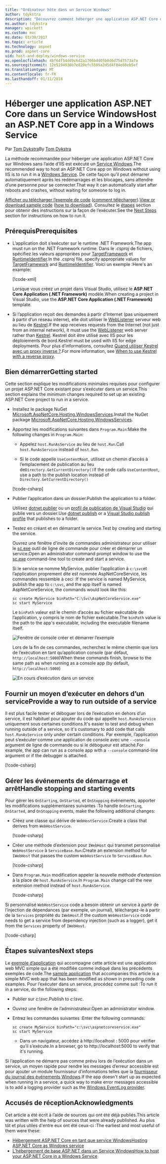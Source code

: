 ```yaml
---
title: "Ordinateur hôte dans un Service Windows"
author: tdykstra
description: "Découvrez comment héberger une application ASP.NET Core dans un Service Windows."
ms.author: tdykstra
manager: wpickett
ms.custom: mvc
ms.date: 03/30/2017
ms.topic: article
ms.technology: aspnet
ms.prod: aspnet-core
uid: host-and-deploy/windows-service
ms.openlocfilehash: 4bf64f54dd9c6d2a1706bd405b0d6d75d7573a7a
ms.sourcegitcommit: 12e5194936b7e820efc5505a2d5d4f84e88eb5ef
ms.translationtype: MT
ms.contentlocale: fr-FR
ms.lasthandoff: 01/11/2018
---
```

# <a name="host-an-aspnet-core-app-in-a-windows-service"></a><span data-ttu-id="57737-103">Héberger une application ASP.NET Core dans un Service Windows</span><span class="sxs-lookup"><span data-stu-id="57737-103">Host an ASP.NET Core app in a Windows Service</span></span>

<span data-ttu-id="57737-104">Par [Tom Dykstra](https://github.com/tdykstra)</span><span class="sxs-lookup"><span data-stu-id="57737-104">By [Tom Dykstra](https://github.com/tdykstra)</span></span>

<span data-ttu-id="57737-105">La méthode recommandée pour héberger une application ASP.NET Core sur Windows sans l’aide d’IIS est exécuté un [Service Windows](https://docs.microsoft.com/dotnet/framework/windows-services/introduction-to-windows-service-applications).</span><span class="sxs-lookup"><span data-stu-id="57737-105">The recommended way to host an ASP.NET Core app on Windows without using IIS is to run it in a [Windows Service](https://docs.microsoft.com/dotnet/framework/windows-services/introduction-to-windows-service-applications).</span></span> <span data-ttu-id="57737-106">De cette façon qu’il peut démarrer automatiquement après les redémarrages et les blocages, sans attendre d’une personne pour se connecter.</span><span class="sxs-lookup"><span data-stu-id="57737-106">That way it can automatically start after reboots and crashes, without waiting for someone to log in.</span></span>

<span data-ttu-id="57737-107">[Afficher ou télécharger l’exemple de code](https://github.com/aspnet/Docs/tree/master/aspnetcore/host-and-deploy/windows-service/sample) ([comment télécharger](xref:tutorials/index#how-to-download-a-sample)).</span><span class="sxs-lookup"><span data-stu-id="57737-107">[View or download sample code](https://github.com/aspnet/Docs/tree/master/aspnetcore/host-and-deploy/windows-service/sample) ([how to download](xref:tutorials/index#how-to-download-a-sample)).</span></span> <span data-ttu-id="57737-108">Consultez le [étapes](#next-steps) section pour obtenir des instructions sur la façon de l’exécuter.</span><span class="sxs-lookup"><span data-stu-id="57737-108">See the [Next Steps](#next-steps) section for instructions on how to run it.</span></span>

## <a name="prerequisites"></a><span data-ttu-id="57737-109">Prérequis</span><span class="sxs-lookup"><span data-stu-id="57737-109">Prerequisites</span></span>

* <span data-ttu-id="57737-110">L’application doit s’exécuter sur le runtime .NET Framework.</span><span class="sxs-lookup"><span data-stu-id="57737-110">The app must run on the .NET Framework runtime.</span></span>  <span data-ttu-id="57737-111">Dans le *.csproj* de fichiers, spécifiez les valeurs appropriées pour [TargetFramework](https://docs.microsoft.com/nuget/schema/target-frameworks) et [RuntimeIdentifier](https://docs.microsoft.com/dotnet/articles/core/rid-catalog).</span><span class="sxs-lookup"><span data-stu-id="57737-111">In the *.csproj* file, specify appropriate values for [TargetFramework](https://docs.microsoft.com/nuget/schema/target-frameworks) and [RuntimeIdentifier](https://docs.microsoft.com/dotnet/articles/core/rid-catalog).</span></span> <span data-ttu-id="57737-112">Voici un exemple :</span><span class="sxs-lookup"><span data-stu-id="57737-112">Here's an example:</span></span>

  [!code-xml[](windows-service/sample/AspNetCoreService.csproj?range=3-6)]

  <span data-ttu-id="57737-113">Lorsque vous créez un projet dans Visual Studio, utilisez le **ASP.NET Core Application (.NET Framework)** modèle.</span><span class="sxs-lookup"><span data-stu-id="57737-113">When creating a project in Visual Studio, use the **ASP.NET Core Application (.NET Framework)** template.</span></span>

* <span data-ttu-id="57737-114">Si l’application reçoit des demandes à partir d’Internet (pas uniquement à partir d’un réseau interne), elle doit utiliser le [WebListener](xref:fundamentals/servers/weblistener) serveur web au lieu de [Kestrel](xref:fundamentals/servers/kestrel).</span><span class="sxs-lookup"><span data-stu-id="57737-114">If the app receives requests from the Internet (not just from an internal network), it must use the [WebListener](xref:fundamentals/servers/weblistener) web server rather than [Kestrel](xref:fundamentals/servers/kestrel).</span></span>  <span data-ttu-id="57737-115">Kestrel doit être utilisé avec IIS pour les déploiements de bord.</span><span class="sxs-lookup"><span data-stu-id="57737-115">Kestrel must be used with IIS for edge deployments.</span></span>  <span data-ttu-id="57737-116">Pour plus d’informations, consultez [Quand utiliser Kestrel avec un proxy inverse ?](xref:fundamentals/servers/kestrel#when-to-use-kestrel-with-a-reverse-proxy).</span><span class="sxs-lookup"><span data-stu-id="57737-116">For more information, see [When to use Kestrel with a reverse proxy](xref:fundamentals/servers/kestrel#when-to-use-kestrel-with-a-reverse-proxy).</span></span>

## <a name="getting-started"></a><span data-ttu-id="57737-117">Bien démarrer</span><span class="sxs-lookup"><span data-stu-id="57737-117">Getting started</span></span>

<span data-ttu-id="57737-118">Cette section explique les modifications minimales requises pour configurer un projet ASP.NET Core existant pour s’exécuter dans un service.</span><span class="sxs-lookup"><span data-stu-id="57737-118">This section explains the minimum changes required to set up an existing ASP.NET Core project to run in a service.</span></span>

* <span data-ttu-id="57737-119">Installez le package NuGet [Microsoft.AspNetCore.Hosting.WindowsServices](https://www.nuget.org/packages/Microsoft.AspNetCore.Hosting.WindowsServices/).</span><span class="sxs-lookup"><span data-stu-id="57737-119">Install the NuGet package [Microsoft.AspNetCore.Hosting.WindowsServices](https://www.nuget.org/packages/Microsoft.AspNetCore.Hosting.WindowsServices/).</span></span>

* <span data-ttu-id="57737-120">Apportez les modifications suivantes dans `Program.Main`:</span><span class="sxs-lookup"><span data-stu-id="57737-120">Make the following changes in `Program.Main`:</span></span>
  
  * <span data-ttu-id="57737-121">Appelez `host.RunAsService` au lieu de `host.Run`.</span><span class="sxs-lookup"><span data-stu-id="57737-121">Call `host.RunAsService` instead of `host.Run`.</span></span>
  
  * <span data-ttu-id="57737-122">Si le code appelle `UseContentRoot`, utilisez un chemin d’accès à l’emplacement de publication au lieu de`Directory.GetCurrentDirectory()`</span><span class="sxs-lookup"><span data-stu-id="57737-122">If the code calls `UseContentRoot`, use a path to the publish location instead of `Directory.GetCurrentDirectory()`</span></span> 
  
  [!code-csharp[](windows-service/sample/Program.cs?name=ServiceOnly&highlight=3-4,8,14)]

* <span data-ttu-id="57737-123">Publier l’application dans un dossier.</span><span class="sxs-lookup"><span data-stu-id="57737-123">Publish the application to a folder.</span></span>

  <span data-ttu-id="57737-124">Utilisez [dotnet publier](https://docs.microsoft.com/dotnet/articles/core/tools/dotnet-publish) ou un [profil de publication de Visual Studio](xref:host-and-deploy/visual-studio-publish-profiles) qui publie vers un dossier.</span><span class="sxs-lookup"><span data-stu-id="57737-124">Use [dotnet publish](https://docs.microsoft.com/dotnet/articles/core/tools/dotnet-publish) or a [Visual Studio publish profile](xref:host-and-deploy/visual-studio-publish-profiles) that publishes to a folder.</span></span>

* <span data-ttu-id="57737-125">Testez en créant et en démarrant le service.</span><span class="sxs-lookup"><span data-stu-id="57737-125">Test by creating and starting the service.</span></span>

  <span data-ttu-id="57737-126">Ouvrez une fenêtre d’invite de commandes administrateur pour utiliser le [sc.exe](https://technet.microsoft.com/library/bb490995) outil de ligne de commande pour créer et démarrer un service.</span><span class="sxs-lookup"><span data-stu-id="57737-126">Open an administrator command prompt window to use the [sc.exe](https://technet.microsoft.com/library/bb490995) command-line tool to create and start a service.</span></span>  
  
  <span data-ttu-id="57737-127">Si le service se nomme MyService, publier l’application à `c:\svc`et l’application proprement dite est nommée AspNetCoreService, les commandes ressemble à ceci :</span><span class="sxs-lookup"><span data-stu-id="57737-127">If the service is named MyService, publish the app to `c:\svc`, and the app itself is named AspNetCoreService, the commands would look like this:</span></span>

  ```console
  sc create MyService binPath="C:\Svc\AspNetCoreService.exe"
  sc start MyService
  ```

  <span data-ttu-id="57737-128">Le `binPath` valeur est le chemin d’accès au fichier exécutable de l’application, y compris le nom de fichier exécutable.</span><span class="sxs-lookup"><span data-stu-id="57737-128">The `binPath` value is the path to the app's executable, including the executable filename itself.</span></span>

  ![Fenêtre de console créer et démarrer l’exemple](windows-service/_static/create-start.png)

  <span data-ttu-id="57737-130">Lors de la fin de ces commandes, recherchez le même chemin que lors de l’exécution en tant qu’application console (par défaut, `http://localhost:5000`)</span><span class="sxs-lookup"><span data-stu-id="57737-130">When these commands finish, browse to the same path as when running as a console app (by default, `http://localhost:5000`)</span></span>

  ![En cours d’exécution dans un service](windows-service/_static/running-in-service.png)


## <a name="provide-a-way-to-run-outside-of-a-service"></a><span data-ttu-id="57737-132">Fournir un moyen d’exécuter en dehors d’un service</span><span class="sxs-lookup"><span data-stu-id="57737-132">Provide a way to run outside of a service</span></span>

<span data-ttu-id="57737-133">Il est plus facile tester et déboguer lors de l’exécution en dehors d’un service, il est habituel pour ajouter du code qui appelle `host.RunAsService` uniquement sous certaines conditions.</span><span class="sxs-lookup"><span data-stu-id="57737-133">It's easier to test and debug when running outside of a service, so it's customary to add code that calls `host.RunAsService` only under certain conditions.</span></span>  <span data-ttu-id="57737-134">Par exemple, l’application peut s’exécuter comme une application de console avec une `--console` argument de ligne de commande ou si le débogueur est attaché.</span><span class="sxs-lookup"><span data-stu-id="57737-134">For example, the app can run as a console app with a `--console` command-line argument or if the debugger is attached.</span></span>

[!code-csharp[](windows-service/sample/Program.cs?name=ServiceOrConsole)]

## <a name="handle-stopping-and-starting-events"></a><span data-ttu-id="57737-135">Gérer les événements de démarrage et arrêt</span><span class="sxs-lookup"><span data-stu-id="57737-135">Handle stopping and starting events</span></span>

<span data-ttu-id="57737-136">Pour gérer les `OnStarting`, `OnStarted`, et `OnStopping` événements, apporter les modifications supplémentaires suivantes :</span><span class="sxs-lookup"><span data-stu-id="57737-136">To handle `OnStarting`, `OnStarted`, and `OnStopping` events, make the following additional changes:</span></span>

* <span data-ttu-id="57737-137">Créez une classe qui dérive de `WebHostService`.</span><span class="sxs-lookup"><span data-stu-id="57737-137">Create a class that derives from `WebHostService`.</span></span>

  [!code-csharp[](windows-service/sample/CustomWebHostService.cs?name=NoLogging)]

* <span data-ttu-id="57737-138">Créer une méthode d’extension pour `IWebHost` qui transmet personnalisé `WebHostService` à `ServiceBase.Run`.</span><span class="sxs-lookup"><span data-stu-id="57737-138">Create an extension method for `IWebHost` that passes the custom `WebHostService` to `ServiceBase.Run`.</span></span>

  [!code-csharp[](windows-service/sample/WebHostServiceExtensions.cs?name=ExtensionsClass)]

* <span data-ttu-id="57737-139">Dans `Program.Main` modification appeler la nouvelle méthode d’extension à la place de `host.RunAsService`.</span><span class="sxs-lookup"><span data-stu-id="57737-139">In `Program.Main` change call the new extension method instead of `host.RunAsService`.</span></span>

  [!code-csharp[](windows-service/sample/Program.cs?name=HandleStopStart&highlight=26)]

<span data-ttu-id="57737-140">Si personnalisé `WebHostService` code a besoin obtenir un service à partir de l’injection de dépendances (par exemple, un journal), téléchargez-le à partir de la `Services` propriété du `IWebHost`.</span><span class="sxs-lookup"><span data-stu-id="57737-140">If the custom `WebHostService` code needs to get a service from dependency injection (such as a logger), get it from the `Services` property of `IWebHost`.</span></span>

[!code-csharp[](windows-service/sample/CustomWebHostService.cs?name=Logging&highlight=7)]

## <a name="next-steps"></a><span data-ttu-id="57737-141">Étapes suivantes</span><span class="sxs-lookup"><span data-stu-id="57737-141">Next steps</span></span>

<span data-ttu-id="57737-142">Le [exemple d’application](https://github.com/aspnet/Docs/tree/master/aspnetcore/host-and-deploy/windows-service/sample) qui accompagne cette article est une application web MVC simple qui a été modifiée comme indiqué dans les précédents exemples de code.</span><span class="sxs-lookup"><span data-stu-id="57737-142">The [sample application](https://github.com/aspnet/Docs/tree/master/aspnetcore/host-and-deploy/windows-service/sample) that accompanies this article is a simple MVC web app that has been modified as shown in preceding code examples.</span></span>  <span data-ttu-id="57737-143">Pour l’exécuter dans un service, procédez comme suit :</span><span class="sxs-lookup"><span data-stu-id="57737-143">To run it in a service, do the following steps:</span></span>

* <span data-ttu-id="57737-144">Publier sur *c:\svc*.</span><span class="sxs-lookup"><span data-stu-id="57737-144">Publish to *c:\svc*.</span></span>

* <span data-ttu-id="57737-145">Ouvrez une fenêtre de l’administrateur.</span><span class="sxs-lookup"><span data-stu-id="57737-145">Open an administrator window.</span></span>

* <span data-ttu-id="57737-146">Entrez les commandes suivantes :</span><span class="sxs-lookup"><span data-stu-id="57737-146">Enter the following commands:</span></span>

  ```console
  sc create MyService binPath="c:\svc\aspnetcoreservice.exe"
  sc start MyService
  ```

  * <span data-ttu-id="57737-147">Dans un navigateur, accédez à http://localhost : 5000 pour vérifier qu’il s’exécute.</span><span class="sxs-lookup"><span data-stu-id="57737-147">In a browser, go to http://localhost:5000 to verify that it's running.</span></span>

<span data-ttu-id="57737-148">Si l’application ne démarre pas comme prévu lors de l’exécution dans un service, un moyen rapide pour rendre les messages d’erreur accessible est pour ajouter un module fournisseur d’informations telles que la [fournisseur du journal des événements Windows](xref:fundamentals/logging/index#eventlog).</span><span class="sxs-lookup"><span data-stu-id="57737-148">If the app doesn't start up as expected when running in a service, a quick way to make error messages accessible is to add a logging provider such as the [Windows EventLog provider](xref:fundamentals/logging/index#eventlog).</span></span>

## <a name="acknowledgments"></a><span data-ttu-id="57737-149">Accusés de réception</span><span class="sxs-lookup"><span data-stu-id="57737-149">Acknowledgments</span></span>

<span data-ttu-id="57737-150">Cet article a été écrit à l’aide de sources qui ont été déjà publiés.</span><span class="sxs-lookup"><span data-stu-id="57737-150">This article was written with the help of sources that were already published.</span></span> <span data-ttu-id="57737-151">Au plus tôt et plus utiles d'entre eux ont été ceux-ci :</span><span class="sxs-lookup"><span data-stu-id="57737-151">The earliest and most useful of them were these:</span></span>

* [<span data-ttu-id="57737-152">Hébergement ASP.NET Core en tant que service Windows</span><span class="sxs-lookup"><span data-stu-id="57737-152">Hosting ASP.NET Core as Windows service</span></span>](https://stackoverflow.com/questions/37346383/hosting-asp-net-core-as-windows-service/37464074)
* [<span data-ttu-id="57737-153">L’hébergement de base ASP.NET dans un Service Windows</span><span class="sxs-lookup"><span data-stu-id="57737-153">How to host your ASP.NET Core in a Windows Service</span></span>](https://dotnetthoughts.net/how-to-host-your-aspnet-core-in-a-windows-service/)
